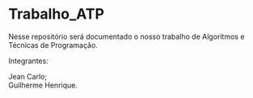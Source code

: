 # Trabalho_ATP

Nesse repositório será documentado o nosso trabalho de Algoritmos e Técnicas de Programação.

Integrantes:

Jean Carlo; <br>
Guilherme Henrique.

